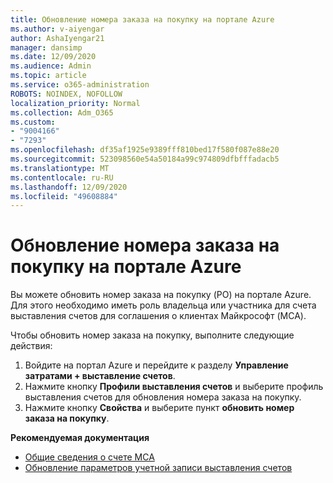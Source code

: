 ```yaml
---
title: Обновление номера заказа на покупку на портале Azure
ms.author: v-aiyengar
author: AshaIyengar21
manager: dansimp
ms.date: 12/09/2020
ms.audience: Admin
ms.topic: article
ms.service: o365-administration
ROBOTS: NOINDEX, NOFOLLOW
localization_priority: Normal
ms.collection: Adm_O365
ms.custom:
- "9004166"
- "7293"
ms.openlocfilehash: df35af1925e9389fff810bed17f580f087e88e20
ms.sourcegitcommit: 523098560e54a50184a99c974809dfbfffadacb5
ms.translationtype: MT
ms.contentlocale: ru-RU
ms.lasthandoff: 12/09/2020
ms.locfileid: "49608884"
---
```

# <a name="how-to-update-an-purchase-order-number-in-azure-portal"></a>Обновление номера заказа на покупку на портале Azure

Вы можете обновить номер заказа на покупку (PO) на портале Azure. Для этого необходимо иметь роль владельца или участника для счета выставления счетов для соглашения о клиентах Майкрософт (MCA). 

Чтобы обновить номер заказа на покупку, выполните следующие действия:
1. Войдите на портал Azure и перейдите к разделу **Управление затратами + выставление счетов**.
1. Нажмите кнопку **Профили выставления счетов** и выберите профиль выставления счетов для обновления номера заказа на покупку.
1. Нажмите кнопку **Свойства** и выберите пункт **обновить номер заказа на покупку**. 

**Рекомендуемая документация**

- [Общие сведения о счете MCA](https://docs.microsoft.com/azure/cost-management-billing/understand/mca-understand-your-invoice)
- [Обновление параметров учетной записи выставления счетов](https://docs.microsoft.com/microsoft-store/update-microsoft-store-for-business-account-settings)  
